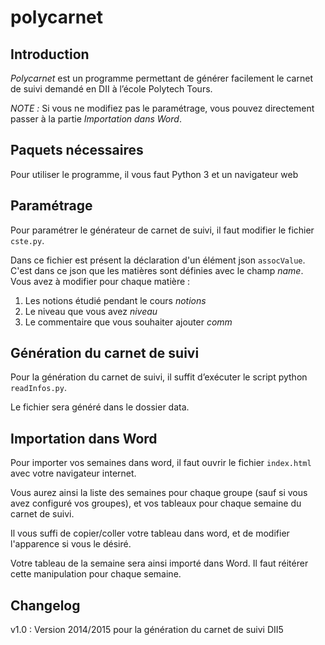 # polycarnet

## Introduction

*Polycarnet* est un programme permettant de générer facilement le carnet de suivi demandé en DII à l’école Polytech Tours.

*NOTE :* Si vous ne modifiez pas le paramétrage, vous pouvez directement passer à la partie *Importation dans Word*.

## Paquets nécessaires

Pour utiliser le programme, il vous faut Python 3 et un navigateur web

## Paramétrage

Pour paramétrer le générateur de carnet de suivi, il faut modifier le fichier `cste.py`.

Dans ce fichier est présent la déclaration d'un élément json `assocValue`. C'est dans ce json que les matières sont définies avec le champ *name*. Vous avez à modifier pour chaque matière :

1. Les notions étudié pendant le cours *notions*
2. Le niveau que vous avez *niveau*
3. Le commentaire que vous souhaiter ajouter *comm*


## Génération du carnet de suivi

Pour la génération du carnet de suivi, il suffit d’exécuter le script python `readInfos.py`.

Le fichier sera généré dans le dossier data.


## Importation dans Word

Pour importer vos semaines dans word, il faut ouvrir le fichier `index.html` avec votre navigateur internet.

Vous aurez ainsi la liste des semaines pour chaque groupe (sauf si vous avez configuré vos groupes), et vos tableaux pour chaque semaine du carnet de suivi.

Il vous suffi de copier/coller votre tableau dans word, et de modifier l'apparence si vous le désiré.

Votre tableau de la semaine sera ainsi importé dans Word.
Il faut réitérer cette manipulation pour chaque semaine.

## Changelog

v1.0 : Version 2014/2015 pour la génération du carnet de suivi DII5